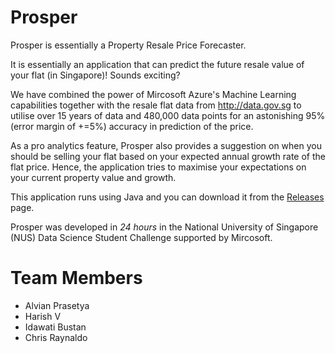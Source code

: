 # Prosper

Prosper is essentially a Property Resale Price Forecaster.

It is essentially an application that can predict the future resale value of your flat (in Singapore)! Sounds exciting? 

We have combined the power of Mircosoft Azure's Machine Learning capabilities together with the resale flat data from http://data.gov.sg to utilise over 15 years of data and 480,000 data points for an astonishing 95% (error margin of +=5%) accuracy in prediction of the price.

As a pro analytics feature, Prosper also provides a suggestion on when you should be selling your flat based on your expected annual growth rate of the flat price. Hence, the application tries to maximise your expectations on your current property value and growth.

This application runs using Java and you can download it from the [Releases](https://github.com/harishv7/FlatTycoon/releases) page. 

Prosper was developed in *24 hours* in the National University of Singapore (NUS) Data Science Student Challenge supported by Mircosoft.

# Team Members
- Alvian Prasetya
- Harish V
- Idawati Bustan
- Chris Raynaldo
